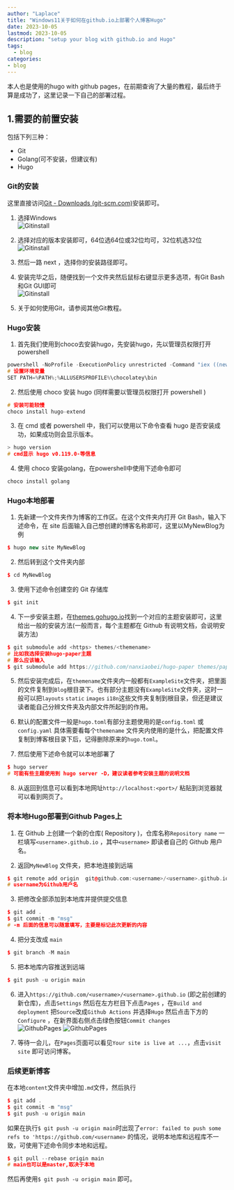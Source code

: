 ```yaml
---
author: "Laplace" 
title: "Windows11关于如何在github.io上部署个人博客Hugo"
date: 2023-10-05
lastmod: 2023-10-05
description: "setup your blog with github.io and Hugo"
tags: 
  - blog
categories: 
- blog
---
```


本人也是使用的hugo with github pages，在前期查询了大量的教程，最后终于算是成功了，这里记录一下自己的部署过程。

<!--more-->

##  1.需要的前置安装

包括下列三种：

* Git
* Golang(可不安装，但建议有)
* Hugo

### Git的安装

这里直接访问[Git - Downloads (git-scm.com)](https://git-scm.com/downloads)安装即可。

1. 选择Windows<br>![Gitinstall](/images/Postimages/Hugo-WebSite-1.png)

2. 选择对应的版本安装即可，64位选64位或32位均可，32位机选32位<br>![Gitinstall](/images/Postimages/Hugo-WebSite-2.png)

3. 然后一路 next ，选择你的安装路径即可。

4. 安装完毕之后，随便找到一个文件夹然后鼠标右键显示更多选项，有Git Bash和Git GUI即可<br>![Gitinstall](/images/Postimages/Hugo-WebSite-3.png)

5. 关于如何使用Git，请参阅其他Git教程。

### Hugo安装

1. 首先我们使用到choco去安装hugo，先安装hugo，先以管理员权限打开powershell
```cpp
powershell -NoProfile -ExecutionPolicy unrestricted -Command "iex ((new-object net.webclient).DownloadString('https://chocolatey.org/install.ps1'))"
# 设置环境变量
SET PATH=%PATH%;%ALLUSERSPROFILE%\chocolatey\bin
```

2. 然后使用 choco 安装 hugo (同样需要以管理员权限打开 powershell )

```cpp
# 安装可能较慢
choco install hugo-extend
```

3. 在 cmd 或者 powershell 中，我们可以使用以下命令查看 hugo 是否安装成功，如果成功则会显示版本。

```cpp
> hugo version
# cmd显示 hugo v0.119.0-等信息
```

4. 使用 choco 安装golang，在powershell中使用下述命令即可

```cpp
choco install golang
```

### Hugo本地部署

1. 先新建一个文件夹作为博客的工作区。在这个文件夹内打开 Git Bash，输入下述命令，在 site 后面输入自己想创建的博客名称即可，这里以MyNewBlog为例

```cpp
$ hugo new site MyNewBlog
```

2. 然后转到这个文件夹内部

```cpp
$ cd MyNewBlog
```

3. 使用下述命令创建空的 Git 存储库

```cpp
$ git init
```

4. 下一步安装主题，在[themes.gohugo.io](https://themes.gohugo.io/)找到一个对应的主题安装即可，这里给出一般的安装方法(一般而言，每个主题都在 Github 有说明文档，会说明安装方法)

```cpp
$ git submodule add <https> themes/<themename>
# 比如我选择安装hugo-paper主题
# 那么应该输入
$ git submodule add https://github.com/nanxiaobei/hugo-paper themes/paper
```

5. 然后安装完成后，在`themename`文件夹内一般都有`ExampleSite`文件夹，把里面的文件复制到`Blog`根目录下。也有部分主题没有`ExampleSite`文件夹，这时一般可以把`layouts` `static` `images` `i18n`这些文件夹复制到根目录，但还是建议读者能自己分辨文件夹及内部文件所起到的作用。

6. 默认的配置文件一般是`hugo.toml`有部分主题使用的是`config.toml` 或`config.yaml` 具体需要看每个`themename` 文件夹内使用的是什么，把配置文件复制到博客根目录下后，记得删除原来的`hugo.toml`。

7. 然后使用下述命令就可以本地部署了

```cpp
$ hugo server
# 可能有些主题使用到 hugo server -D，建议读者参考安装主题的说明文档 
```

8. 从返回到信息可以看到本地网址`http://localhost:<port>/` 粘贴到浏览器就可以看到网页了。

### 将本地Hugo部署到Github Pages上

1. 在 Github 上创建一个新的仓库( Repository )，仓库名称`Repository name` 一栏填写`<username>.github.io` ，其中`<username>` 即读者自己的 Github 用户名。

2. 返回`MyNewBlog` 文件夹，把本地连接到远端

```cpp
$ git remote add origin  git@github.com:<username>/<username>.github.io.git
# username为Github用户名
```

3. 把修改全部添加到本地库并提供提交信息

```cpp
$ git add .
$ git commit -m "msg"
# -m 后面的信息可以随意填写，主要是标记此次更新的内容
```

4. 把分支改成 `main` 

```cpp
$ git branch -M main
```

5. 把本地库内容推送到远端

```cpp
$ git push -u origin main
```

6. 进入`https://github.com/<username>/<username>.github.io` (即之前创建的新仓库)，点击`Settings` 然后在左方栏目下点击`Pages` ，在`Build and deployment` 把`Source`改成`Github Actions` 并选择`Hugo` 然后点击下方的`Configure` ，在新界面右侧点击绿色按钮`Commit changes`<br> ![GithubPages](/images/Postimages/Hugo-WebSite-4.png)
![GithubPages](/images/Postimages/Hugo-WebSite-5.png)<br>

7. 等待一会儿，在`Pages`页面可以看见`Your site is live at ...`，点击`visit site` 即可访问博客。

### 后续更新博客

在本地`content`文件夹中增加`.md`文件，然后执行

```cpp
$ git add .
$ git commit -m "msg"
$ git push -u origin main
```

如果在执行`$ git push -u origin main`时出现了`error: failed to push some refs to 'https://github.com/<username>` 的情况，说明本地库和远程库不一致，可使用下述命令同步本地和远程。

```cpp
$ git pull --rebase origin main
# main也可以是master,取决于本地
```
然后再使用`$ git push -u origin main` 即可。
